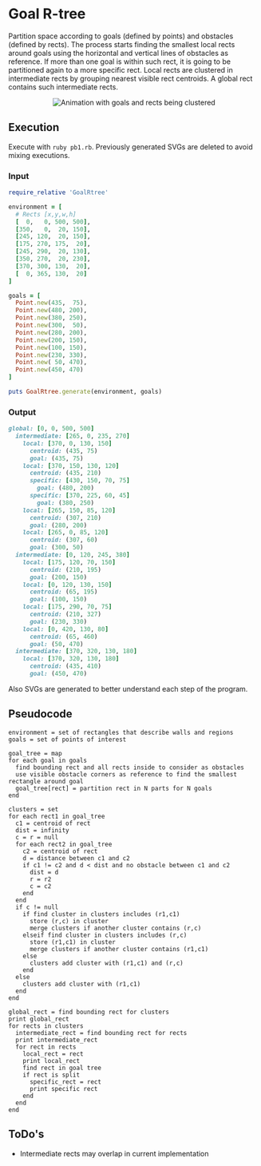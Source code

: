 # Goal R-tree
Partition space according to goals (defined by points) and obstacles (defined by rects).
The process starts finding the smallest local rects around goals using the horizontal and vertical lines of obstacles as reference.
If more than one goal is within such rect, it is going to be partitioned again to a more specific rect.
Local rects are clustered in intermediate rects by grouping nearest visible rect centroids.
A global rect contains such intermediate rects.

<p align="center">
<img src="https://cloud.githubusercontent.com/assets/11094484/21973541/3c5a49d4-dba0-11e6-8815-437fff6d9d9c.gif" alt="Animation with goals and rects being clustered"/>
</p>

## Execution
Execute with ``ruby pb1.rb``.
Previously generated SVGs are deleted to avoid mixing executions.

### Input
```Ruby
require_relative 'GoalRtree'

environment = [
  # Rects [x,y,w,h]
  [  0,   0, 500, 500],
  [350,   0,  20, 150],
  [245, 120,  20, 150],
  [175, 270, 175,  20],
  [245, 290,  20, 130],
  [350, 270,  20, 230],
  [370, 300, 130,  20],
  [  0, 365, 130,  20]
]

goals = [
  Point.new(435,  75),
  Point.new(480, 200),
  Point.new(380, 250),
  Point.new(300,  50),
  Point.new(280, 200),
  Point.new(200, 150),
  Point.new(100, 150),
  Point.new(230, 330),
  Point.new( 50, 470),
  Point.new(450, 470)
]

puts GoalRtree.generate(environment, goals)
```

### Output
```Ruby
global: [0, 0, 500, 500]
  intermediate: [265, 0, 235, 270]
    local: [370, 0, 130, 150]
      centroid: (435, 75)
      goal: (435, 75)
    local: [370, 150, 130, 120]
      centroid: (435, 210)
      specific: [430, 150, 70, 75]
        goal: (480, 200)
      specific: [370, 225, 60, 45]
        goal: (380, 250)
    local: [265, 150, 85, 120]
      centroid: (307, 210)
      goal: (280, 200)
    local: [265, 0, 85, 120]
      centroid: (307, 60)
      goal: (300, 50)
  intermediate: [0, 120, 245, 380]
    local: [175, 120, 70, 150]
      centroid: (210, 195)
      goal: (200, 150)
    local: [0, 120, 130, 150]
      centroid: (65, 195)
      goal: (100, 150)
    local: [175, 290, 70, 75]
      centroid: (210, 327)
      goal: (230, 330)
    local: [0, 420, 130, 80]
      centroid: (65, 460)
      goal: (50, 470)
  intermediate: [370, 320, 130, 180]
    local: [370, 320, 130, 180]
      centroid: (435, 410)
      goal: (450, 470)
```
Also SVGs are generated to better understand each step of the program.


## Pseudocode
```
environment = set of rectangles that describe walls and regions
goals = set of points of interest

goal_tree = map
for each goal in goals
  find bounding rect and all rects inside to consider as obstacles
  use visible obstacle corners as reference to find the smallest rectangle around goal
  goal_tree[rect] = partition rect in N parts for N goals
end

clusters = set
for each rect1 in goal_tree
  c1 = centroid of rect
  dist = infinity
  c = r = null
  for each rect2 in goal_tree
    c2 = centroid of rect
    d = distance between c1 and c2
    if c1 != c2 and d < dist and no obstacle between c1 and c2
      dist = d
      r = r2
      c = c2
    end
  end
  if c != null
    if find cluster in clusters includes (r1,c1)
      store (r,c) in cluster
      merge clusters if another cluster contains (r,c)
    elseif find cluster in clusters includes (r,c)
      store (r1,c1) in cluster
      merge clusters if another cluster contains (r1,c1)
    else
      clusters add cluster with (r1,c1) and (r,c)
    end
  else
    clusters add cluster with (r1,c1)
  end
end

global_rect = find bounding rect for clusters
print global_rect
for rects in clusters
  intermediate_rect = find bounding rect for rects
  print intermediate_rect
  for rect in rects
    local_rect = rect
    print local_rect
    find rect in goal tree
    if rect is split
      specific_rect = rect
      print specific rect
    end
  end
end
```

## ToDo's
- Intermediate rects may overlap in current implementation